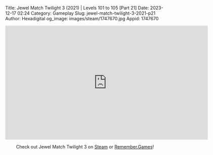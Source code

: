 Title: Jewel Match Twilight 3 (2021) | Levels 101 to 105 [Part 21]
Date: 2023-12-17 02:24
Category: Gameplay
Slug: jewel-match-twilight-3-2021-p21
Author: Hexadigital
og_image: images/steam/1747670.jpg
Appid: 1747670

<center><iframe src="https://www.youtube.com/embed/y3uFv-O6-og?feature=oembed" allow="accelerometer; autoplay; encrypted-media; gyroscope; picture-in-picture" width="640" height="360" frameborder="0"></iframe>

Check out Jewel Match Twilight 3 on [Steam](https://store.steampowered.com/app/1747670/?curator_clanid=34633900) or [Remember.Games](https://remember.games/game/8084/jewel-match-twilight-3/)!</center>